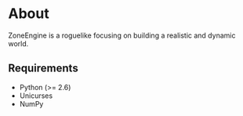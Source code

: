 # About
ZoneEngine is a roguelike focusing on building a realistic and dynamic world.

## Requirements

- Python (>= 2.6)
- Unicurses
- NumPy